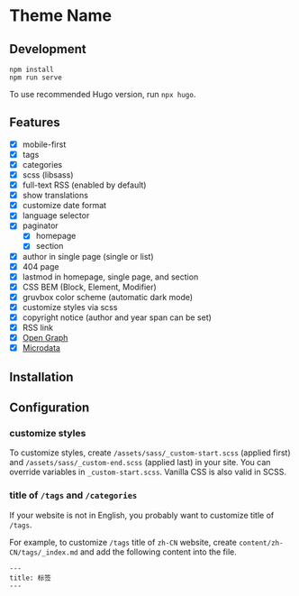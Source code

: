 # Theme Name

## Development

```
npm install
npm run serve
```

To use recommended Hugo version, run `npx hugo`.

## Features

- [x] mobile-first
- [x] tags
- [x] categories
- [x] scss (libsass)
- [x] full-text RSS (enabled by default)
- [x] show translations
- [x] customize date format
- [x] language selector
- [x] paginator
    - [x] homepage
    - [x] section
- [x] author in single page (single or list)
- [x] 404 page
- [x] lastmod in homepage, single page, and section
- [x] CSS BEM (Block, Element, Modifier)
- [x] gruvbox color scheme (automatic dark mode)
- [x] customize styles via scss
- [x] copyright notice (author and year span can be set)
- [x] RSS link
- [x] [Open Graph](https://ogp.me/)
- [x] [Microdata](https://developer.mozilla.org/en-US/docs/Web/HTML/Microdata)

## Installation

## Configuration

### customize styles

To customize styles, create `/assets/sass/_custom-start.scss` (applied first) and `/assets/sass/_custom-end.scss` (applied last) in your site. You can override variables in `_custom-start.scss`. Vanilla CSS is also valid in SCSS.

### title of `/tags` and `/categories`

If your website is not in English, you probably want to customize title of `/tags`.

For example, to customize `/tags` title of `zh-CN` website, create `content/zh-CN/tags/_index.md` and add the following content into the file.

```
---
title: 标签
---
```
